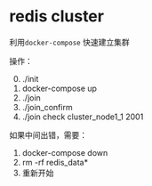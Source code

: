 # redis cluster

利用`docker-compose` 快速建立集群

操作：

0. ./init
1. docker-compose up
2. ./join
3. ./join_confirm
4. ./join check cluster_node1_1 2001


如果中间出错，需要：

1. docker-compose down
2. rm -rf redis_data*
3. 重新开始
